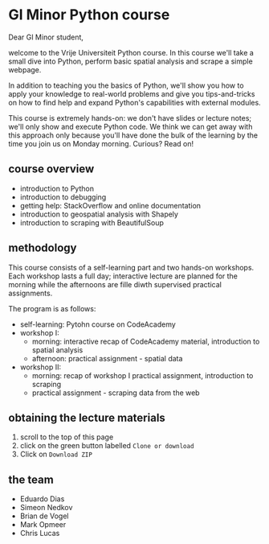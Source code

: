 # GI Minor Python course

Dear GI Minor student, 

welcome to the Vrije Universiteit Python course. In this course we'll take a small dive into Python, perform basic spatial analysis and scrape a simple webpage.

In addition to teaching you the basics of Python, we'll show you how to apply your knowledge to real-world problems and give you tips-and-tricks on how to find help and expand Python's capabilities with external modules.
   
This course is extremely hands-on: we don't have slides or lecture notes; we'll only show and execute Python code. We think we can get away with this approach only because you'll have done the bulk of the learning by the time you join us on Monday morning. Curious? Read on!   

## course overview

- introduction to Python
- introduction to debugging
- getting help: StackOverflow and online documentation 
- introduction to geospatial analysis with Shapely
- introduction to scraping with BeautifulSoup

## methodology

This course consists of a self-learning part and two hands-on workshops. Each workshop lasts a full day;  interactive lecture are planned for the morning while the afternoons are fille diwth supervised practical assignments. 

The program is as follows: 

 - self-learning: Pytohn course on CodeAcademy
 - workshop I:
   - morning: interactive recap of CodeAcademy material, introduction to spatial analysis
   - afternoon: practical assignment - spatial data 
 - workshop II: 
   - morning: recap of workshop I practical assignment, introduction to scraping
   - practical assignment - scraping data from the web

## obtaining the lecture materials

1. scroll to the top of this page
2. click on the green button labelled `Clone or download`
3. Click on `Download ZIP`

## the team

- Eduardo Dias
- Simeon Nedkov
- Brian de Vogel
- Mark Opmeer
- Chris Lucas